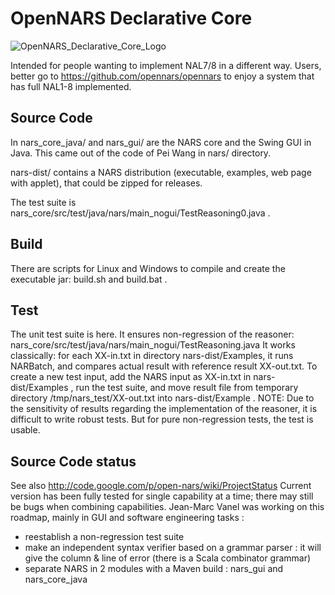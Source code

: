 OpenNARS Declarative Core
=========================

![OpenNARS_Declarative_Core_Logo](https://user-images.githubusercontent.com/8284677/53459976-6ee8bb80-3a33-11e9-8ae4-2325fc587565.png)

Intended for people wanting to implement NAL7/8 in a different way.
Users, better go to <https://github.com/opennars/opennars> to enjoy a system that has full NAL1-8 implemented.

Source Code
-----------

In nars_core_java/ and nars_gui/ are the NARS core and the Swing GUI in Java. This came out of the code of Pei Wang in nars/ directory.

nars-dist/ contains a NARS distribution (executable, examples, web page with applet), that could be zipped for releases.

The test suite is nars_core/src/test/java/nars/main_nogui/TestReasoning0.java .

Build
-----

There are scripts for Linux and Windows to compile and create the executable jar:
build.sh and build.bat .

Test
----

The unit test suite is here. It ensures non-regression of the reasoner:
nars_core/src/test/java/nars/main_nogui/TestReasoning.java
It works classically: for each  XX-in.txt in directory nars-dist/Examples, it runs NARBatch, and compares actual result with reference result  XX-out.txt.
To create a new test input, add the NARS input as XX-in.txt in nars-dist/Examples , run the test suite, and move result file from temporary directory
/tmp/nars_test/XX-out.txt
into nars-dist/Example .
NOTE:
Due to the sensitivity of results regarding the implementation of the reasoner, it is difficult to write robust tests. But for pure non-regression tests, the test is usable.

Source Code status
------------------

See also <http://code.google.com/p/open-nars/wiki/ProjectStatus>
Current version has been fully tested for single capability at a time; there may still be bugs when combining capabilities.
Jean-Marc Vanel was working on this roadmap, mainly in GUI and software engineering tasks :

- reestablish a non-regression test suite
- make an independent syntax verifier based on a grammar parser : it will give the column & line of error (there is a Scala combinator grammar)
- separate NARS in 2 modules with a Maven build : nars_gui and nars_core_java
